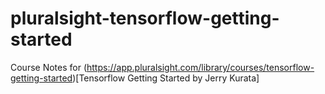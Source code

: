 # pluralsight-tensorflow-getting-started

Course Notes for (https://app.pluralsight.com/library/courses/tensorflow-getting-started)[Tensorflow Getting Started by Jerry Kurata]
